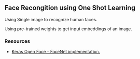 ## Face Recongition using One Shot Learning

Using Single image to recognize human faces.

Using pre-trained weights to get input embeddings of an image.

### Resources

* <a href="https://github.com/iwantooxxoox/Keras-OpenFace">Keras Open Face - FaceNet implementation.</a>